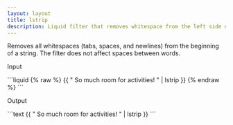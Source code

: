 ```yaml
---
layout: layout
title: lstrip
description: Liquid filter that removes whitespace from the left side of a string.
---
```


Removes all whitespaces (tabs, spaces, and newlines) from the beginning of a string. The filter does not affect spaces between words.

<p class="code-label">Input</p>
```liquid
{% raw %}
{{ "          So much room for activities!          " | lstrip }}
{% endraw %}
```

<p class="code-label">Output</p>
```text
{{ "          So much room for activities!          " | lstrip }}
```
